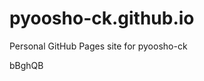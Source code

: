 # pyoosho-ck.github.io
Personal GitHub Pages site for pyoosho-ck

















































bBghQB
